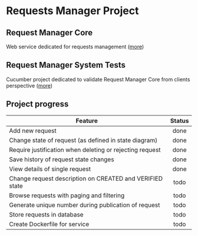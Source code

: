 # Requests Manager Project

## Request Manager Core
Web service dedicated for requests management ([more](requests-manager-core/README.md))

## Request Manager System Tests
Cucumber project dedicated to validate Request Manager Core from clients perspective ([more](requests-manager-systemtests/README.md))

## Project progress

| Feature | Status |
| --------|:------:|
| Add new request | done |
| Change state of request (as defined in state diagram)| done |
| Require justification when deleting or rejecting request | done |
| Save history of request state changes | done |
| View details of single request | done |
| Change request description on CREATED and VERIFIED state | todo |
| Browse requests with paging and filtering | todo |
| Generate unique number during publication of request | todo |
| Store requests in database | todo |
| Create Dockerfile  for service | todo |
